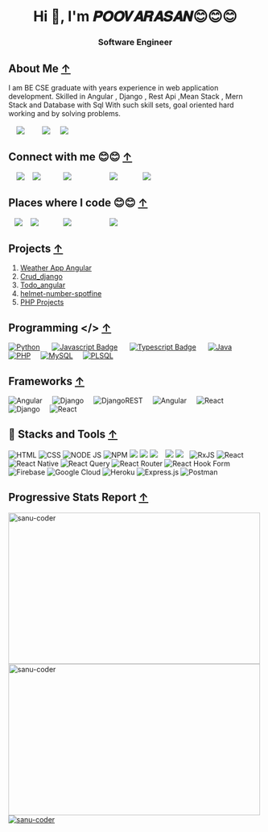 # <h1 align="center">Hi 👋, I'm 𝑷𝑶𝑶𝑽𝑨𝑹𝑨𝑺𝑨𝑵😊😊😊 <span style="align:right;"></span></h1>
<h3 align="center">Software Engineer </h3>

## About Me [↑](#hi--im-𝑷𝑶𝑶𝑽𝑨𝑹𝑨𝑺𝑨𝑵-) 

I am BE CSE graduate with <!-- **1+** --> years experience in web application development. Skilled in Angular , Django , Rest Api ,Mean Stack , Mern Stack and Database with Sql With such skill sets, goal oriented hard working and by solving problems.
<br>
<br>
&nbsp;&nbsp;&nbsp;
<a href="https://drive.google.com/file/d/1pnVUuyfkIgnzQi5CRWv5Jxu8iCrPmYGf/view?usp=share_link" ><img src="https://img.shields.io/badge/Portfolio-%23009639.svg?style=for-the-badge&logo=Hyperledger&logoColor=white"/></a>
&nbsp;&nbsp;&nbsp;
&nbsp;&nbsp;&nbsp;
<a href="https://drive.google.com/file/d/19W6QbplmnIUjWjEQnsz8G0zL_972yMF2/view?usp=drivesdk"> <img src="https://img.shields.io/badge/CV-%23009639.svg?style=for-the-badge&logo=DocuSign&logoColor=white&color=orange"/></a>
&nbsp;&nbsp;&nbsp;
<a float="right" href="https://github.com/flowerking22"><img src="https://komarev.com/ghpvc/?username=flowerking22&color=blue&label=GitHub+Views"/></a>
<!-- |-|-|-|-|-| -|-| -->

## Connect with me 😊😊 [↑](#hi--im-𝑷𝑶𝑶𝑽𝑨𝑹𝑨𝑺𝑨𝑵-)
<p align="left" margin="50px">
  

  &nbsp;&nbsp;&nbsp;
  <a href="https://www.linkedin.com/in/poovarasan-r-82379a222" style="margin:!30px;"><img src="https://img.shields.io/badge/linkedin-%230077B5.svg?style=for-the-badge&logo=linkedin&logoColor=white"/></a> 
&nbsp;&nbsp;&nbsp;<a href="mailto:rpoovarasan479@gmail.com" style="margin:!30px;"><img src="https://camo.githubusercontent.com/571384769c09e0c66b45e39b5be70f68f552db3e2b2311bc2064f0d4a9f5983b/68747470733a2f2f696d672e736869656c64732e696f2f62616467652f476d61696c2d4431343833363f7374796c653d666f722d7468652d6261646765266c6f676f3d676d61696c266c6f676f436f6c6f723d7768697465"/></a>&nbsp;&nbsp;&nbsp;
<a href="https://wa.me/+919150371784" style="margin:30px;"><img src="https://camo.githubusercontent.com/d9d4db0a25f6d41d6ef282c6adc2f9bd5b31201ef00ba580f5a945da4063a937/68747470733a2f2f696d672e736869656c64732e696f2f62616467652f57686174734170702d3235443336363f7374796c653d666f722d7468652d6261646765266c6f676f3d7768617473617070266c6f676f436f6c6f723d7768697465"/></a>&nbsp;&nbsp;&nbsp;
  <a href="https://www.linkedin.com/in/flower-king-82379a222" style="margin:30px;"><img src="https://camo.githubusercontent.com/9a80e93dca22e8bc345bef4e92799c1b6fb4481f996b1d69f3f9b0590f92c057/68747470733a2f2f696d672e736869656c64732e696f2f62616467652f46616365626f6f6b2d2532333138373746322e7376673f7374796c653d666f722d7468652d6261646765266c6f676f3d46616365626f6f6b266c6f676f436f6c6f723d7768697465"/></a> &nbsp;&nbsp;&nbsp;
    [![](https://img.shields.io/badge/Instagram-E4405F?style=for-the-badge&logo=instagram&logoColor=white)]('')
 </p>
 
 
 
## Places where I code 😊😊 [↑](#hi--im-𝑷𝑶𝑶𝑽𝑨𝑹𝑨𝑺𝑨𝑵-)
<p align="left">
  &nbsp;&nbsp;&nbsp;<a href="https://leetcode.com/Flower_king/" style="margin:!30px;"><img src="https://img.shields.io/badge/LeetCode-000000?style=for-the-badge&logo=LeetCode&logoColor=#d16c06)](https://leetcode.com/saifurrahman1193"/></a>&nbsp;&nbsp;&nbsp;
  <a href="https://www.hackerrank.com/rpoovarasan479" style="margin:!30px;"><img src="https://img.shields.io/badge/-Hackerrank-2EC866?style=for-the-badge&logo=HackerRank&logoColor=white"/></a> 
&nbsp;&nbsp;&nbsp;
<a href="https://github.com/flowerking22" style="margin:30px;"><img src="https://img.shields.io/badge/github-%23121011.svg?style=for-the-badge&logo=github&logoColor=white"/></a>&nbsp;&nbsp;&nbsp;
  <a href="https://www.linkedin.com/in/flower-king-82379a222" style="margin:30px;"><img src="https://img.shields.io/badge/-Stackoverflow-FE7A16?style=for-the-badge&logo=stack-overflow&logoColor=white"></a> &nbsp;&nbsp;&nbsp;
</p>
<!-- <a>
<img src="https://camo.githubusercontent.com/9a80e93dca22e8bc345bef4e92799c1b6fb4481f996b1d69f3f9b0590f92c057/68747470733a2f2f696d672e736869656c64732e696f2f62616467652f46616365626f6f6b2d2532333138373746322e7376673f7374796c653d666f722d7468652d6261646765266c6f676f3d46616365626f6f6b266c6f676f436f6c6f723d7768697465"/></a><a href="https://wa.me/+919150371784" style="margin:30px;"><img src="https://camo.githubusercontent.com/d9d4db0a25f6d41d6ef282c6adc2f9bd5b31201ef00ba580f5a945da4063a937/68747470733a2f2f696d672e736869656c64732e696f2f62616467652f57686174734170702d3235443336363f7374796c653d666f722d7468652d6261646765266c6f676f3d7768617473617070266c6f676f436f6c6f723d7768697465"/></a> -->



## Projects [↑](#hi--im-𝑷𝑶𝑶𝑽𝑨𝑹𝑨𝑺𝑨𝑵-)
<ol>
  <li>
    <a href="https://flowerking22.github.io/Weatherapp_Angular/" target="_blank">Weather App Angular</a>
  </li>
  <li>
    <a href="https://flowerking.pythonanywhere.com/" target="_blank">Crud_django</a>
  </li>
<li>
  <a href="https://flowerking22.github.io/todo-app/">Todo_angular</a><br>
  </li>
<li>
 <a href="https://github.com/flowerking22/helmet-number-spotfine">  helmet-number-spotfine
 </a>
  <br>  </li>
  <li>
 <a href=" https://github.com/flowerking22/php_projects/tree/main"> PHP Projects
 </a>
  <br>  </li>
  </ol>
  
 ## Programming </> [↑](#hi--im-𝑷𝑶𝑶𝑽𝑨𝑹𝑨𝑺𝑨𝑵-)
[![Python](https://img.shields.io/badge/python-3670A0?style=for-the-badge&logo=python&logoColor=ffdd54)](#) &nbsp;&nbsp;&nbsp;&nbsp;
[![Javascript Badge](https://img.shields.io/badge/-Javascript-F0DB4F?style=for-the-badge&labelColor=black&logo=javascript&logoColor=F0DB4F)](#) &nbsp;&nbsp;&nbsp;&nbsp;
[![Typescript Badge](https://img.shields.io/badge/-Typescript-007acc?style=for-the-badge&labelColor=black&logo=typescript&logoColor=007acc)](#) &nbsp;&nbsp;&nbsp;&nbsp;
[![Java](https://img.shields.io/badge/java-%23ED8B00.svg?style=for-the-badge&logo=openjdk&logoColor=white)](#)&nbsp;&nbsp;&nbsp;&nbsp;
[![PHP](https://img.shields.io/badge/php-%23777BB4.svg?style=for-the-badge&logo=php&logoColor=white)](#)&nbsp;&nbsp;&nbsp;&nbsp;
[![MySQL](https://img.shields.io/badge/mysql-%2300f.svg?style=for-the-badge&logo=mysql&logoColor=white)](#)&nbsp;&nbsp;&nbsp;&nbsp;
[![PLSQL](https://img.shields.io/badge/PLSQL-F80000?style=for-the-badge&logo=oracle&logoColor=black)](#)&nbsp;&nbsp;&nbsp;&nbsp;
<!-- |<a href="mailto:rpoovarasan479@gmail.com" style="margin:!30px;">![Python](https://img.shields.io/badge/python-3670A0?style=for-the-badge&logo=python&logoColor=ffdd54) </a>&nbsp;&nbsp;&nbsp;&nbsp;|[![Javascript Badge](https://img.shields.io/badge/-Javascript-F0DB4F?style=for-the-badge&labelColor=black&logo=javascript&logoColor=F0DB4F)](#) |[![Typescript Badge](https://img.shields.io/badge/-Typescript-007acc?style=for-the-badge&labelColor=black&logo=typescript&logoColor=007acc)](#) | ![Java](https://img.shields.io/badge/java-%23ED8B00.svg?style=for-the-badge&logo=openjdk&logoColor=white) |![PHP](https://img.shields.io/badge/php-%23777BB4.svg?style=for-the-badge&logo=php&logoColor=white)|![MySQL](https://img.shields.io/badge/mysql-%2300f.svg?style=for-the-badge&logo=mysql&logoColor=white)| ![PLSQL](https://img.shields.io/badge/PLSQL-F80000?style=for-the-badge&logo=oracle&logoColor=black)|
|-|-|-|-|-| - | -| -->
## Frameworks [↑](#hi--im-𝑷𝑶𝑶𝑽𝑨𝑹𝑨𝑺𝑨𝑵-)
![Angular](https://img.shields.io/badge/Angular-DD0031?style=for-the-badge&logo=angular&logoColor=white)&nbsp;&nbsp;&nbsp;&nbsp;
![Django](https://img.shields.io/badge/Bootstrap-563D7C?style=for-the-badge&logo=bootstrap&logoColor=white)&nbsp;&nbsp;&nbsp;&nbsp;
![DjangoREST](https://img.shields.io/badge/Django-092E20?style=for-the-badge&logo=django&logoColor=green)&nbsp;&nbsp;&nbsp;&nbsp;
![Angular](https://img.shields.io/badge/django%20rest-ff1709?style=for-the-badge&logo=django&logoColor=white)&nbsp;&nbsp;&nbsp;&nbsp;
![React](	https://img.shields.io/badge/Material%20UI-007FFF?style=for-the-badge&logo=mui&logoColor=white)&nbsp;&nbsp;&nbsp;&nbsp;
![Django](https://img.shields.io/badge/OpenCV-27338e?style=for-the-badge&logo=OpenCV&logoColor=white)&nbsp;&nbsp;&nbsp;&nbsp;
![React](https://img.shields.io/badge/react-%2320232a.svg?style=for-the-badge&logo=react&logoColor=%2361DAFB)&nbsp;&nbsp;&nbsp;&nbsp;
<!-- ![Angular]()&nbsp;&nbsp;&nbsp;&nbsp; -->
  <!--Contact -->
  


## 🚀 Stacks and Tools [↑](#hi--im-𝑷𝑶𝑶𝑽𝑨𝑹𝑨𝑺𝑨𝑵-)
![HTML](https://img.shields.io/badge/HTML5-E34F26?style=for-the-badge&logo=html5&logoColor=white)
![CSS](https://img.shields.io/badge/CSS3-1572B6?style=for-the-badge&logo=css3&logoColor=white)
![NODE JS](https://img.shields.io/badge/Node.js-339933?style=for-the-badge&logo=nodedotjs&logoColor=white)
    ![NPM](https://img.shields.io/badge/npm-CB3837?style=for-the-badge&logo=npm&logoColor=white)
    ![](https://img.shields.io/badge/MongoDB-4EA94B?style=for-the-badge&logo=mongodb&logoColor=white)
    ![](https://img.shields.io/badge/firebase-ffca28?style=for-the-badge&logo=firebase&logoColor=black)
![](https://img.shields.io/badge/GIT-E44C30?style=for-the-badge&logo=git&logoColor=white)
![]()
![]()
![]()
![](https://img.shields.io/badge/GitHub-100000?style=for-the-badge&logo=github&logoColor=white)
![](https://img.shields.io/badge/Indeed-003A9B?style=for-the-badge&logo=Indeed&logoColor=white)
![]()
![]()
![RxJS](https://img.shields.io/badge/rxjs-%23B7178C.svg?style=for-the-badge&logo=reactivex&logoColor=white)
![React](https://img.shields.io/badge/react-%2320232a.svg?style=for-the-badge&logo=react&logoColor=%2361DAFB)
![React Native](https://img.shields.io/badge/react_native-%2320232a.svg?style=for-the-badge&logo=react&logoColor=%2361DAFB)
![React Query](https://img.shields.io/badge/-React%20Query-FF4154?style=for-the-badge&logo=react%20query&logoColor=white)
![React Router](https://img.shields.io/badge/React_Router-CA4245?style=for-the-badge&logo=react-router&logoColor=white)
![React Hook Form](https://img.shields.io/badge/React%20Hook%20Form-%23EC5990.svg?style=for-the-badge&logo=reacthookform&logoColor=white)
![Firebase](https://img.shields.io/badge/firebase-%23039BE5.svg?style=for-the-badge&logo=firebase)
![Google Cloud](https://img.shields.io/badge/GoogleCloud-%234285F4.svg?style=for-the-badge&logo=google-cloud&logoColor=white)
![Heroku](https://img.shields.io/badge/heroku-%23430098.svg?style=for-the-badge&logo=heroku&logoColor=white)
  ![Express.js](https://img.shields.io/badge/express.js-%23404d59.svg?style=for-the-badge&logo=express&logoColor=%2361DAFB)
  ![Postman](https://img.shields.io/badge/Postman-FF6C37?style=for-the-badge&logo=Postman&logoColor=white)


<!-- | <h3><center><b>Leetcode Stats</b></center></h3> [![Leetcode Stats](https://leetcard.jacoblin.cool/Flower_king?ext=activity&theme=nord)](https://leetcode.com/Flower_king)| <h3><center><b>StackOverflow Stats</b></center></h3> [![Mohammad Saifur Rahman's StackOverfl
|ow](https://github-readme-stackoverflow.vercel.app/?userID=14350717&theme=dark)](https://stackoverflow.com/users/14350717/md-saifur-rahman) | -->
 
<!-- |  [![Top Langs](https://github-readme-stats.vercel.app/api?username=flowerking22&hide=css,html&theme=algolia&show_icons=true)](https://github.com/flowerking22) | [![Mohammad Saifur Rahman's GitHub stats](https://github-readme-stats.vercel.app/api/top-langs?username=flowerking22&hide=css,html,scss&theme=algolia&show_icons=true)](https://github.com/flowerking22) | 
| -| -| -->
## Progressive Stats Report [↑](#hi--im-𝑷𝑶𝑶𝑽𝑨𝑹𝑨𝑺𝑨𝑵-)

<div align="" width="300px" margin-left="50px">
<a href="https://github.com/flowerking22"><img align="center" src="https://github-readme-stats.vercel.app/api/top-langs?username=flowerking22&hide=css,html,scss&theme=algolia&show_icons=true" width="500px"  height="300px" alt="sanu-coder" /></a><br>
<a href="https://github.com/flowerking22"><img align="center" src="https://github-readme-stats.vercel.app/api?username=flowerking22&hide=css,html&theme=algolia&show_icons=true" width="500px"  height="300px" alt="sanu-coder" /></a><br>
<a href="https://github.com/flowerking22"><img align="" src="https://github-readme-streak-stats.herokuapp.com/?user=flowerking22&theme=algolia&show_icons=true" alt="sanu-coder" /></a>
  </div>
